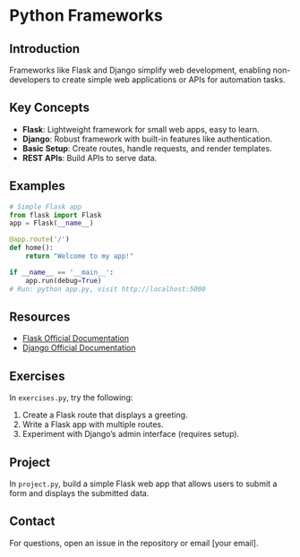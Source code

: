 # Python Frameworks

## Introduction
Frameworks like Flask and Django simplify web development, enabling non-developers to create simple web applications or APIs for automation tasks.

## Key Concepts
- **Flask**: Lightweight framework for small web apps, easy to learn.
- **Django**: Robust framework with built-in features like authentication.
- **Basic Setup**: Create routes, handle requests, and render templates.
- **REST APIs**: Build APIs to serve data.

## Examples
```python
# Simple Flask app
from flask import Flask
app = Flask(__name__)

@app.route('/')
def home():
    return "Welcome to my app!"

if __name__ == '__main__':
    app.run(debug=True)
# Run: python app.py, visit http://localhost:5000
```

## Resources
- [Flask Official Documentation](https://flask.palletsprojects.com/)
- [Django Official Documentation](https://www.djangoproject.com/)

## Exercises
In `exercises.py`, try the following:
1. Create a Flask route that displays a greeting.
2. Write a Flask app with multiple routes.
3. Experiment with Django’s admin interface (requires setup).

## Project
In `project.py`, build a simple Flask web app that allows users to submit a form and displays the submitted data.

## Contact
For questions, open an issue in the repository or email [your email].
